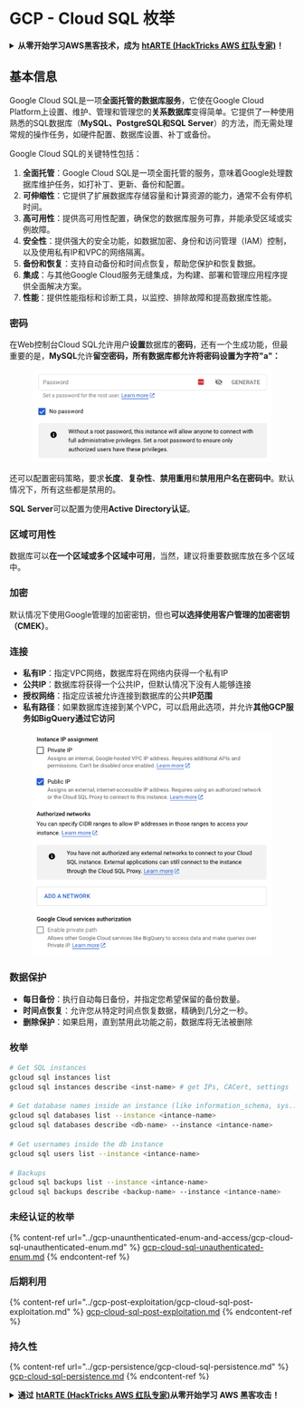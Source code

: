 # GCP - Cloud SQL 枚举

<details>

<summary><strong>从零开始学习AWS黑客技术，成为</strong> <a href="https://training.hacktricks.xyz/courses/arte"><strong>htARTE (HackTricks AWS 红队专家)</strong></a><strong>！</strong></summary>

支持HackTricks的其他方式：

* 如果您想在HackTricks中看到您的**公司广告**或**下载HackTricks的PDF**，请查看[**订阅计划**](https://github.com/sponsors/carlospolop)！
* 获取[**官方PEASS & HackTricks商品**](https://peass.creator-spring.com)
* 发现[**PEASS家族**](https://opensea.io/collection/the-peass-family)，我们独家的[**NFTs系列**](https://opensea.io/collection/the-peass-family)
* **加入** 💬 [**Discord群组**](https://discord.gg/hRep4RUj7f) 或 [**telegram群组**](https://t.me/peass) 或在**Twitter**上**关注**我 🐦 [**@carlospolopm**](https://twitter.com/carlospolopm)**。**
* **通过向** [**HackTricks**](https://github.com/carlospolop/hacktricks) 和 [**HackTricks Cloud**](https://github.com/carlospolop/hacktricks-cloud) **提交PR来分享您的黑客技巧**
*
*
* &#x20;github仓库。

</details>

## 基本信息

Google Cloud SQL是一项**全面托管的数据库服务**，它使在Google Cloud Platform上设置、维护、管理和管理您的**关系数据库**变得简单。它提供了一种使用熟悉的SQL数据库（**MySQL、PostgreSQL和SQL Server**）的方法，而无需处理常规的操作任务，如硬件配置、数据库设置、补丁或备份。

Google Cloud SQL的关键特性包括：

1. **全面托管**：Google Cloud SQL是一项全面托管的服务，意味着Google处理数据库维护任务，如打补丁、更新、备份和配置。
2. **可伸缩性**：它提供了扩展数据库存储容量和计算资源的能力，通常不会有停机时间。
3. **高可用性**：提供高可用性配置，确保您的数据库服务可靠，并能承受区域或实例故障。
4. **安全性**：提供强大的安全功能，如数据加密、身份和访问管理（IAM）控制，以及使用私有IP和VPC的网络隔离。
5. **备份和恢复**：支持自动备份和时间点恢复，帮助您保护和恢复数据。
6. **集成**：与其他Google Cloud服务无缝集成，为构建、部署和管理应用程序提供全面解决方案。
7. **性能**：提供性能指标和诊断工具，以监控、排除故障和提高数据库性能。

### 密码

在Web控制台Cloud SQL允许用户**设置**数据库的**密码**，还有一个生成功能，但最重要的是，**MySQL**允许**留空密码，所有数据库都允许将密码设置为字符"a"：**

<figure><img src="../../../.gitbook/assets/image (1) (1) (1) (1) (1) (1) (1).png" alt=""><figcaption></figcaption></figure>

还可以配置密码策略，要求**长度**、**复杂性**、**禁用重用**和**禁用用户名在密码中**。默认情况下，所有这些都是禁用的。

**SQL Server**可以配置为使用**Active Directory认证**。

### 区域可用性

数据库可以**在一个区域或多个区域中可用**，当然，建议将重要数据库放在多个区域中。

### 加密

默认情况下使用Google管理的加密密钥，但也**可以选择使用客户管理的加密密钥（CMEK）**。

### 连接

* **私有IP**：指定VPC网络，数据库将在网络内获得一个私有IP
* **公共IP**：数据库将获得一个公共IP，但默认情况下没有人能够连接
* **授权网络**：指定应该被允许连接到数据库的公共**IP范围**
* **私有路径**：如果数据库连接到某个VPC，可以启用此选项，并允许**其他GCP服务如BigQuery通过它访问**

<figure><img src="../../../.gitbook/assets/image (1) (1) (1) (1) (1) (1) (1) (1).png" alt=""><figcaption></figcaption></figure>

### 数据保护

* **每日备份**：执行自动每日备份，并指定您希望保留的备份数量。
* **时间点恢复**：允许您从特定时间点恢复数据，精确到几分之一秒。
* **删除保护**：如果启用，直到禁用此功能之前，数据库将无法被删除

### 枚举
```bash
# Get SQL instances
gcloud sql instances list
gcloud sql instances describe <inst-name> # get IPs, CACert, settings

# Get database names inside an instance (like information_schema, sys...)
gcloud sql databases list --instance <intance-name>
gcloud sql databases describe <db-name> --instance <intance-name>

# Get usernames inside the db instance
gcloud sql users list --instance <intance-name>

# Backups
gcloud sql backups list --instance <intance-name>
gcloud sql backups describe <backup-name> --instance <intance-name>
```
### 未经认证的枚举

{% content-ref url="../gcp-unaunthenticated-enum-and-access/gcp-cloud-sql-unauthenticated-enum.md" %}
[gcp-cloud-sql-unauthenticated-enum.md](../gcp-unaunthenticated-enum-and-access/gcp-cloud-sql-unauthenticated-enum.md)
{% endcontent-ref %}

### 后期利用

{% content-ref url="../gcp-post-exploitation/gcp-cloud-sql-post-exploitation.md" %}
[gcp-cloud-sql-post-exploitation.md](../gcp-post-exploitation/gcp-cloud-sql-post-exploitation.md)
{% endcontent-ref %}

### 持久性

{% content-ref url="../gcp-persistence/gcp-cloud-sql-persistence.md" %}
[gcp-cloud-sql-persistence.md](../gcp-persistence/gcp-cloud-sql-persistence.md)
{% endcontent-ref %}

<details>

<summary><strong>通过</strong> <a href="https://training.hacktricks.xyz/courses/arte"><strong>htARTE (HackTricks AWS 红队专家)</strong></a><strong>从零开始学习 AWS 黑客攻击！</strong></summary>

支持 HackTricks 的其他方式：

* 如果您想在 HackTricks 中看到您的**公司广告**或**下载 HackTricks 的 PDF**，请查看[**订阅计划**](https://github.com/sponsors/carlospolop)！
* 获取[**官方 PEASS & HackTricks 商品**](https://peass.creator-spring.com)
* 发现[**PEASS 家族**](https://opensea.io/collection/the-peass-family)，我们独家的[**NFT 集合**](https://opensea.io/collection/the-peass-family)
* **加入** 💬 [**Discord 群组**](https://discord.gg/hRep4RUj7f) 或 [**telegram 群组**](https://t.me/peass) 或在 **Twitter** 🐦 上**关注**我 [**@carlospolopm**](https://twitter.com/carlospolopm)**。**
* **通过向** [**HackTricks**](https://github.com/carlospolop/hacktricks) 和 [**HackTricks Cloud**](https://github.com/carlospolop/hacktricks-cloud) github 仓库提交 PR 来分享您的黑客技巧。

</details>
